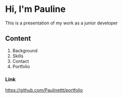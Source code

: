 # Hi, I'm Pauline

This is a presentation of my work as a junior developer

## Content

1. Background
2. Skills
3. Contact
4. Portfolio

### Link

https://github.com/Paulinettt/portfolio